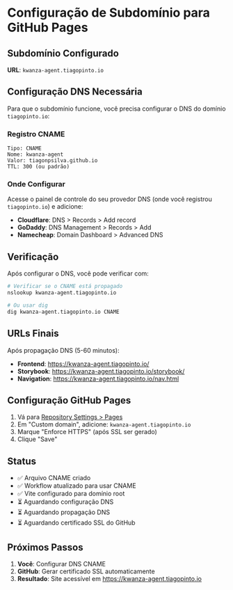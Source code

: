 # Configuração de Subdomínio para GitHub Pages

## Subdomínio Configurado

**URL**: `kwanza-agent.tiagopinto.io`

## Configuração DNS Necessária

Para que o subdomínio funcione, você precisa configurar o DNS do domínio `tiagopinto.io`:

### Registro CNAME

```
Tipo: CNAME
Nome: kwanza-agent
Valor: tiagonpsilva.github.io
TTL: 300 (ou padrão)
```

### Onde Configurar

Acesse o painel de controle do seu provedor DNS (onde você registrou `tiagopinto.io`) e adicione:

- **Cloudflare**: DNS > Records > Add record
- **GoDaddy**: DNS Management > Records > Add
- **Namecheap**: Domain Dashboard > Advanced DNS

## Verificação

Após configurar o DNS, você pode verificar com:

```bash
# Verificar se o CNAME está propagado
nslookup kwanza-agent.tiagopinto.io

# Ou usar dig
dig kwanza-agent.tiagopinto.io CNAME
```

## URLs Finais

Após propagação DNS (5-60 minutos):

- **Frontend**: https://kwanza-agent.tiagopinto.io/
- **Storybook**: https://kwanza-agent.tiagopinto.io/storybook/
- **Navigation**: https://kwanza-agent.tiagopinto.io/nav.html

## Configuração GitHub Pages

1. Vá para [Repository Settings > Pages](https://github.com/tiagonpsilva/kwanza-agent/settings/pages)
2. Em "Custom domain", adicione: `kwanza-agent.tiagopinto.io`
3. Marque "Enforce HTTPS" (após SSL ser gerado)
4. Clique "Save"

## Status

- ✅ Arquivo CNAME criado
- ✅ Workflow atualizado para usar CNAME
- ✅ Vite configurado para domínio root
- ⏳ Aguardando configuração DNS
- ⏳ Aguardando propagação DNS
- ⏳ Aguardando certificado SSL do GitHub

## Próximos Passos

1. **Você**: Configurar DNS CNAME
2. **GitHub**: Gerar certificado SSL automaticamente
3. **Resultado**: Site acessível em https://kwanza-agent.tiagopinto.io